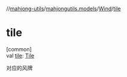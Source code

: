 //[mahjong-utils](../../../index.md)/[mahjongutils.models](../index.md)/[Wind](index.md)/[tile](tile.md)

# tile

[common]\
val [tile](tile.md): [Tile](../-tile/index.md)

对应的风牌

